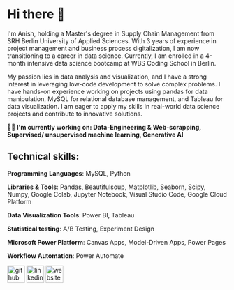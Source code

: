 # Hi there 👋
I'm Anish, holding a Master's degree in Supply Chain Management from SRH Berlin University of Applied Sciences. With 3 years of experience in project management and business process digitalization, I am now transitioning to a career in data science. Currently, I am enrolled in a 4-month intensive data science bootcamp at WBS Coding School in Berlin.

My passion lies in data analysis and visualization, and I have a strong interest in leveraging low-code development to solve complex problems. I have hands-on experience working on projects using pandas for data manipulation, MySQL for relational database management, and Tableau for data visualization. I am eager to apply my skills in real-world data science projects and contribute to innovative solutions.

**👩‍💻 I'm currently working on: Data-Engineering & Web-scrapping, Supervised/ unsupervised machine learning, Generative AI**



## Technical skills:
**Programming Languages**: MySQL, Python

**Libraries & Tools**: Pandas, Beautifulsoup, Matplotlib, Seaborn, Scipy, Numpy, Google Colab, Jupyter Notebook, Visual Studio Code, Google Cloud Platform

**Data Visualization Tools**: Power BI, Tableau

**Statistical testing**: A/B Testing, Experiment Design

**Microsoft Power Platform**: Canvas Apps, Model-Driven Apps, Power Pages

**Workflow Automation**: Power Automate



  

  [<img src='https://cdn.jsdelivr.net/npm/simple-icons@3.0.1/icons/github.svg' alt='github' height='40'>](https://github.com/Anish-Shiralkar)  [<img src='https://cdn.jsdelivr.net/npm/simple-icons@3.0.1/icons/linkedin.svg' alt='linkedin' height='40'>](https://www.linkedin.com/in/https://www.linkedin.com/in/anish-shiralkar//)  [<img src='https://cdn.jsdelivr.net/npm/simple-icons@3.0.1/icons/icloud.svg' alt='website' height='40'>](https://anishshiralkar2796.wixsite.com/my-site-2) 

